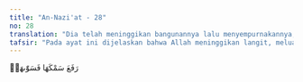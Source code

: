 ```yaml
---
title: "An-Nazi'at - 28"
no: 28
translation: "Dia telah meninggikan bangunannya lalu menyempurnakannya,"
tafsir: "Pada ayat ini dijelaskan bahwa Allah meninggikan langit, meluaskan, dan melengkapinya dengan benda-benda angkasa, seperti planet dan lainnya. Allah lalu menetapkan ketentuan-ketentuan yang mengatur benda-benda angkasa itu, sehingga tetap di tempatnya dan tidak berjatuhan, seakan-akan menjadi perhiasan seluruh jagatnya. Menciptakan dan mengatur alam raya (makrokosmos) ini jauh lebih rumit dan kompleks daripada menciptakan manusia yang hanya disebut mikrokosmos.\n\nKajian saintifik modern saat ini menyatakan bahwa jagad-raya seisinya ini diawali pembentukannya dari adanya singularity. Singularity adalah sesuatu dimana calon/bakal ruang, energi, materi dan waktu masih terkumpul menjadi satu (manunggal). Dentuman Besar (Big Bang) meledakkan singularity ini dan berkembanglah bak seperti spiral-kerucut yang terus menerus berekspansi melebar dan melebar terus. Sejak Big Bang itulah, waktu mulai memisahkan diri dari ruang, begitu pula energi, materi dan gaya-gaya memisahkan diri, dan selama bermiliar-miliar tahun terbentuklah seluruh jagad-raya yang berisi miliaran galaksi. Ruang dan waktu terus mengalami ekspansi meluas. Inilah yang disebut dengan \"meninggikan bangunannya (langitnya)\". Bahiruddin S. Mahmud menjelaskan bahwa ekspansi jagad raya bukannya tak terbatas, bukannya terus menerus. Laju ekspansi atau perkembangan ini berangsur-angsur menurun, karena gaya gravitasi antar galaksi (yang mereka sesamanya terus saling menjauh) mulai mengendur, sehingga suatu saat akan berhentilah ekspansi jagad raya itu, maka sempurnalah bangunan itu."
---
```


رَفَعَ سَمْكَهَا فَسَوّٰىهَاۙ
